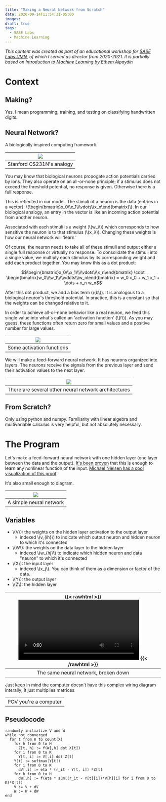 ```yaml
---
title: "Making a Neural Network from Scratch"
date: 2020-09-14T11:54:31-05:00
images:
draft: true
tags: 
  - SASE Labs
  - Machine Learning
---
```


*This content was created as part of an educational workshop for [SASE Labs UMN](https://SASE-Labs-2021.github.io), of which I served as director from 2020-2021. It is partially based on [Introduction to Machine Learning by Ethem Alpaydin](https://www.cmpe.boun.edu.tr/~ethem/i2ml2e/index.html)*

# Context

## Making?

Yes. I mean programming, training, and testing on classifying handwritten digits.

## Neural Network?

A biologically inspired computing framework.

| ![](https://www.researchgate.net/profile/Paulo_Cantillano/publication/338607457/figure/fig4/AS:847615730130946@1579098746720/A-biological-neuron-left-and-its-mathematical-model-right-Konate-2019.jpg) |
|:--:|
| Stanford CS231N's analogy |

You may know that biological neurons propogate action potentials carried by ions. They also operate on an all-or-none principle; if a stimulus does not exceed the threshold potential, no response is given. Otherwise there is a full response.

This is reflected in our model. The stimuli of a neuron is the data (entries in a  vector): \\(\begin{bmatrix}x_0\\\x_1\\\\\vdots\\\x_n\end{bmatrix}\\). In our biological analogy, an entry in the vector is like an incoming action potential from another neuron.

Associated with each stimuli is a weight (\\(w_i\\)) which corresponds to how sensitive the neuron is to that stimulus (\\(x_i\\)). Changing these weights is how our neural network will 'learn.' 

Of course, the neuron needs to take all of these stimuli and output either a single full response or virtually no response. To consolidate the stimuli into a single value, we multiply each stimulus by its corresponding weight and add each product together. You may know this as a dot product:

$$\begin{bmatrix}x_0\\\x_1\\\\\vdots\\\x_n\end{bmatrix}
\cdot \begin{bmatrix}w_0\\\w_1\\\\\vdots\\\w_n\end{bmatrix}
= w_0 x_0 + w_1 x_1 + \dots + x_n w_n$$

After this dot product, we add a bias term (\\(b\\)). It is analogous to a biological neuron's threshold potential. In practice, this is a constant so that the weights can be changed relative to it.

In order to achieve all-or-none behavior like a real neuron, we feed this single value into what's called an 'activation function' (\\(f\\)). As you may guess, these functions often return zero for small values and a positive number for large values.

| ![](https://miro.medium.com/max/1050/1*ZafDv3VUm60Eh10OeJu1vw.png) |
|:--:|
| Some activation functions |

We will make a feed-forward neural network. It has neurons organized into layers. The neurons receive the signals from the previous layer and send their activation values to the next layer.

| ![](https://www.asimovinstitute.org/wp-content/uploads/2019/04/NeuralNetworkZoo20042019.png) |
|:--:|
| There are several other neural network architectures |

## From Scratch?

Only using python and numpy. Familiarity with linear algebra and multivariable calculus is very helpful, but not absolutely necessary.

# The Program

Let's make a feed-forward neural network with one hidden layer (one layer between the data and the output). [It's been proven](http://cognitivemedium.com/magic_paper/assets/Hornik.pdf) that this is enough to learn any nonlinear function of the input. [Michael Nielsen has a cool visualization of this proof](http://neuralnetworksanddeeplearning.com/chap4.html).

It's also small enough to diagram.

| ![](/nn/diagram.png) |
|:--:|
| A simple neural network |


## Variables

- \\(V\\): the weights on the hidden layer activation to the output layer
    - indexed \\(v_{ih}\\) to indicate which output neuron and hidden neuron to which it's connected
- \\(W\\): the weights on the data layer to the hidden layer
    - indexed \\(w_{hj}\\) to indicate which hidden neuron and data "neuron" to which it's connected
- \\(X\\): the input layer
    - indexed \\(x_j\\). You can think of them as a dimension or factor of the data.
- \\(Y\\): the output layer
- \\(Z\\): the hidden layer

| {{< rawhtml >}} <video controls width="80%"><source src="/nn/NetworkPieces.mp4"></video> {{< /rawhtml >}} |
|:--:|
| The same neural network, broken down |

Just keep in mind the computer doesn't have this complex wiring diagram interally; it just multiplies matrices.

| |
|:--:|
| POV you're a computer |

## Pseudocode

```
randomly initialize V and W
while not converged
  for t from 0 to count(X)
    for h from 0 to H
      Z[t, h] := f(W[,h] dot X[t])
    for i from 0 to K
      Y[t, i] := V[,i] dot Z[t]
    Y[t] := softmax(Y[t])
    for i from 0 to K
      dV[,i] := eta * (r_it - Y[t, i]) *Z[t]
    for h from 0 to H
      dW[,h] := f(eta * sum((r_it - Y[t][i])*V[h][i] for i from 0 to K)*X[t])
    V := V + dV
    W := W + dW
end
```